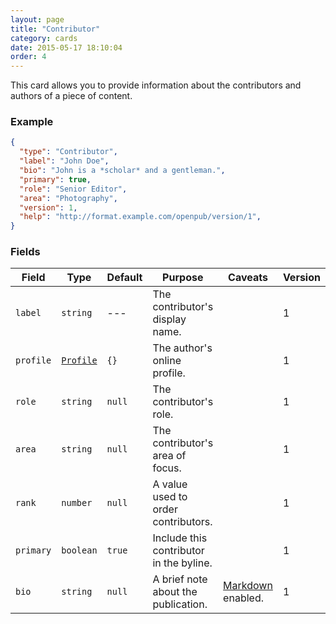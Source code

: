 ```yaml
---
layout: page
title: "Contributor"
category: cards
date: 2015-05-17 18:10:04
order: 4
---
```


This card allows you to provide information about the contributors and authors of a piece of content.

### Example

````json
{
  "type": "Contributor",
  "label": "John Doe",
  "bio": "John is a *scholar* and a gentleman.",
  "primary": true,
  "role": "Senior Editor",
  "area": "Photography",
  "version": 1,
  "help": "http://format.example.com/openpub/version/1",
}
````

### Fields

| Field | Type | Default | Purpose | Caveats | Version |
| ----- | ---- | ------- | ------- | ------- | ------- |
| `label` | `string` | --- | The contributor's display name. || 1 |
| `profile` | [`Profile`][1] | `{}` |  The author's online profile. | | 1 |
| `role` | `string` | `null` |  The contributor's role. || 1 |
| `area` | `string` | `null` |  The contributor's area of focus. || 1
| `rank` | `number` | `null` | A value used to order contributors. || 1
| `primary` | `boolean` | `true` | Include this contributor in the byline. || 1
| `bio` | `string` | `null` | A brief note about the publication. | [Markdown][2] enabled. | 1 |

[1]: /cards/mention.html
[2]: /markdown
